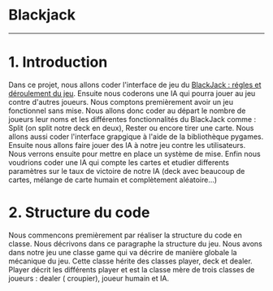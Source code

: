 # Blackjack
***
# 1. Introduction
Dans ce projet, nous allons coder l'interface de jeu du [BlackJack : régles et déroulement du jeu](https://www.le-black-jack.com/regles-du-blackjack.html). Ensuite nous coderons une IA qui pourra jouer au jeu contre d'autres joueurs. Nous comptons premièrement avoir un jeu fonctionnel sans mise. Nous allons donc coder au départ le nombre de joueurs leur noms et les différentes fonctionnalités du BlackJack comme : Split (on split notre deck en deux), Rester ou encore tirer une carte. Nous allons aussi coder l'interface grapgique à l'aide de la bibliothèque pygames. Ensuite nous allons faire jouer des IA à notre jeu contre les utilisateurs. Nous verrons ensuite pour mettre en place un système de mise. Enfin nous voudrions coder une IA qui compte les cartes et etudier differents paramètres sur le taux de victoire de notre IA (deck avec beaucoup de cartes, mélange de carte humain et complètement aléatoire...)  

# 2. Structure du code
Nous commencons premièrement par réaliser la structure du code en classe. Nous décrivons dans ce paragraphe la structure du jeu. Nous avons dans notre jeu une classe game qui va décrire de manière globale la mécanique du jeu. Cette classe hérite des classes player, deck et dealer. Player décrit les différents player et est la classe mère de trois classes de joueurs : dealer ( croupier), joueur humain et IA.
